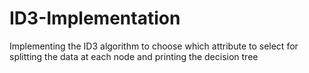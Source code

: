 # ID3-Implementation
Implementing the ID3 algorithm to choose which attribute to select for splitting the data at each node and printing the decision tree
